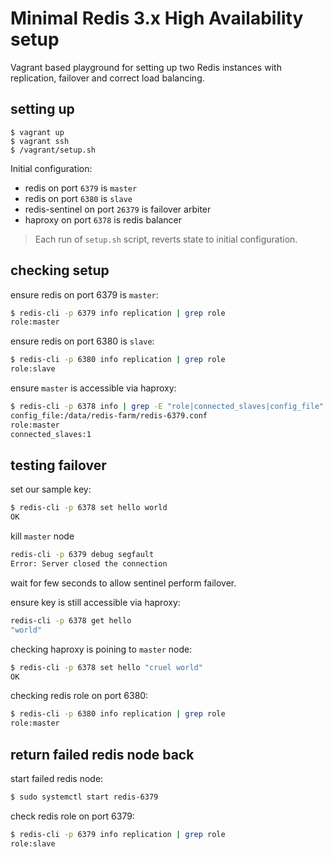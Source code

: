 # Minimal Redis 3.x High Availability setup

Vagrant based playground for setting up two Redis instances with 
replication, failover and correct load balancing.

## setting up

```
$ vagrant up
$ vagrant ssh
$ /vagrant/setup.sh
```

Initial configuration:
* redis on port `6379` is `master`
* redis on port `6380` is `slave`
* redis-sentinel on port `26379` is failover arbiter
* haproxy on port `6378` is redis balancer

> Each run of `setup.sh` script, reverts state to initial configuration.

## checking setup

ensure redis on port 6379 is `master`:
```bash
$ redis-cli -p 6379 info replication | grep role
role:master
```

ensure redis on port 6380 is `slave`:
```bash
$ redis-cli -p 6380 info replication | grep role
role:slave
```

ensure `master` is accessible via haproxy:
```bash
$ redis-cli -p 6378 info | grep -E "role|connected_slaves|config_file"
config_file:/data/redis-farm/redis-6379.conf
role:master
connected_slaves:1
```

## testing failover

set our sample key:
```bash
$ redis-cli -p 6378 set hello world
OK
```

kill `master` node
```bash
redis-cli -p 6379 debug segfault
Error: Server closed the connection
```

wait for few seconds to allow sentinel perform failover.

ensure key is still accessible via haproxy:
```bash
redis-cli -p 6378 get hello
"world"
```

checking haproxy is poining to `master` node:
```bash
$ redis-cli -p 6378 set hello "cruel world"
OK
```

checking redis role on port 6380:
```bash
$ redis-cli -p 6380 info replication | grep role
role:master
```

## return failed redis node back

start failed redis node:
```bash
$ sudo systemctl start redis-6379
```

check redis role on port 6379:
```bash
$ redis-cli -p 6379 info replication | grep role
role:slave
```

